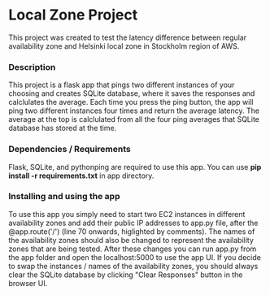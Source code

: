 # Local Zone Project

This project was created to test the latency difference between regular availability zone and Helsinki local zone in Stockholm region of AWS.


### Description

This project is a flask app that pings two different instances of your choosing and creates SQLite database, where it saves the responses and calclulates the average.
Each time you press the ping button, the app will ping two different instances four times and return the average latency.
The average at the top is calclulated from all the four ping averages that SQLite database has stored at the time.

### Dependencies / Requirements

Flask, SQLite, and pythonping are required to use this app. You can use **pip install -r requirements.txt** in app directory.

### Installing and using the app

To use this app you simply need to start two EC2 instances in different availability zones and add their public IP addresses to app.py file, after the @app.route('/') (line 70 onwards, higlighted by comments).
The names of the availability zones should also be changed to represent the availability zones that are being tested.
After these changes you can run app.py from the app folder and open the localhost:5000 to use the app UI.
If you decide to swap the instances / names of the availability zones, you should always clear the SQLite database by clicking "Clear Responses" button in the browser UI.

